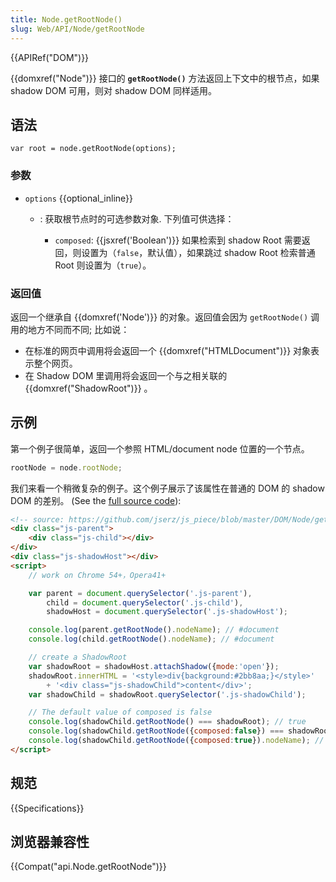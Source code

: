 ```yaml
---
title: Node.getRootNode()
slug: Web/API/Node/getRootNode
---
```

{{APIRef("DOM")}}

{{domxref("Node")}} 接口的 **`getRootNode()`** 方法返回上下文中的根节点，如果 shadow DOM 可用，则对 shadow DOM 同样适用。

## 语法

```plain
var root = node.getRootNode(options);
```

### 参数

- `options` {{optional_inline}}

  - : 获取根节点时的可选参数对象. 下列值可供选择：

    - `composed`: {{jsxref('Boolean')}} 如果检索到 shadow Root 需要返回，则设置为（`false`，默认值），如果跳过 shadow Root 检索普通 Root 则设置为（`true`）。

### 返回值

返回一个继承自 {{domxref('Node')}} 的对象。返回值会因为 `getRootNode()` 调用的地方不同而不同; 比如说：

- 在标准的网页中调用将会返回一个 {{domxref("HTMLDocument")}} 对象表示整个网页。
- 在 Shadow DOM 里调用将会返回一个与之相关联的 {{domxref("ShadowRoot")}} 。

## 示例

第一个例子很简单，返回一个参照 HTML/document node 位置的一个节点。

```js
rootNode = node.rootNode;
```

我们来看一个稍微复杂的例子。这个例子展示了该属性在普通的 DOM 的 shadow DOM 的差别。 (See the [full source code](<https://github.com/jserz/js_piece/blob/master/DOM/Node/getRootNode()/demo/getRootNode.html>)):

```html
<!-- source: https://github.com/jserz/js_piece/blob/master/DOM/Node/getRootNode()/demo/getRootNode.html -->
<div class="js-parent">
    <div class="js-child"></div>
</div>
<div class="js-shadowHost"></div>
<script>
    // work on Chrome 54+，Opera41+

    var parent = document.querySelector('.js-parent'),
        child = document.querySelector('.js-child'),
        shadowHost = document.querySelector('.js-shadowHost');

    console.log(parent.getRootNode().nodeName); // #document
    console.log(child.getRootNode().nodeName); // #document

    // create a ShadowRoot
    var shadowRoot = shadowHost.attachShadow({mode:'open'});
    shadowRoot.innerHTML = '<style>div{background:#2bb8aa;}</style>'
        + '<div class="js-shadowChild">content</div>';
    var shadowChild = shadowRoot.querySelector('.js-shadowChild');

    // The default value of composed is false
    console.log(shadowChild.getRootNode() === shadowRoot); // true
    console.log(shadowChild.getRootNode({composed:false}) === shadowRoot); // true
    console.log(shadowChild.getRootNode({composed:true}).nodeName); // #document
</script>
```

## 规范

{{Specifications}}

## 浏览器兼容性

{{Compat("api.Node.getRootNode")}}
